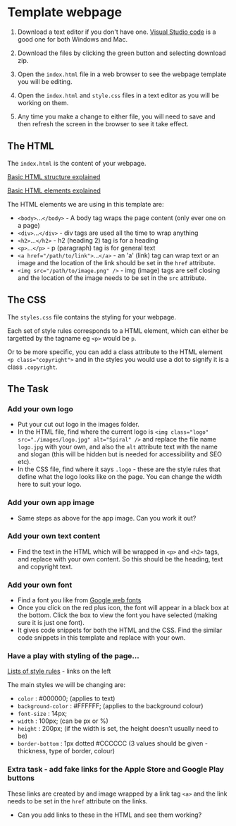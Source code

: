 # Template webpage

1. Download a text editor if you don't have one. [Visual Studio code](https://code.visualstudio.com/) is a good one for both Windows and Mac.

2. Download the files by clicking the green button and selecting download zip.

3. Open the `index.html` file in a web browser to see the webpage template you will be editing.

4. Open the `index.html` and `style.css` files in a text editor as you will be working on them.

5. Any time you make a change to either file, you will need to save and then refresh the screen in the browser to see it take effect.

## The HTML

The `index.html` is the content of your webpage.

[Basic HTML structure explained](https://www.w3schools.com/html/html_basic.asp)

[Basic HTML elements explained](https://www.w3schools.com/html/html_elements.asp)

The HTML elements we are using in this template are:

* `<body>`...`</body>` - A body tag wraps the page content (only ever one on a page) 
* `<div>`...`</div>` - div tags are used all the time to wrap anything
* `<h2>`...`</h2>` - h2 (heading 2) tag is for a heading
* `<p>`...`</p>` - p (paragraph) tag is for general text
* `<a href="/path/to/link">`...`</a>` - an 'a' (link) tag can wrap text or an image and the location of the link should be set in the `href` attribute.
* `<img src="/path/to/image.png" />` - img (image) tags are self closing and the location of the image needs to be set in the `src` attribute.

## The CSS

The `styles.css` file contains the styling for your webpage.

Each set of style rules corresponds to a HTML element, which can either be targetted by the tagname eg `<p>` would be `p`.

Or to be more specific, you can add a class attribute to the HTML element `<p class="copyright">` and in the styles you would use a dot to signify it is a class `.copyright`.


## The Task

### Add your own logo

* Put your cut out logo in the images folder.
* In the HTML file, find where the current logo is `<img class="logo" src="./images/logo.jpg" alt="Spiral" />` and replace the file name `logo.jpg` with your own, and also the `alt` attribute text with the name and slogan (this will be hidden but is needed for accessibility and SEO etc).
* In the CSS file, find where it says `.logo` - these are the style rules that define what the logo looks like on the page. You can change the width here to suit your logo.

### Add your own app image

* Same steps as above for the app image. Can you work it out?

### Add your own text content

* Find the text in the HTML which will be wrapped in `<p>` and `<h2>` tags, and replace with your own content. So this should be the heading, text and copyright text.

### Add your own font

* Find a font you like from [Google web fonts](https://fonts.google.com/)
* Once you click on the red plus icon, the font will appear in a black box at the bottom. Click the box to view the font you have selected (making sure it is just one font).
* It gives code snippets for both the HTML and the CSS. Find the similar code snippets in this template and replace with your own.

### Have a play with styling of the page...

[Lists of style rules](https://www.w3schools.com/css/default.asp) - links on the left

The main styles we will be changing are:

* `color` : #000000; (applies to text)
* `background-color` : #FFFFFF; (applies to the background colour)
* `font-size` : 14px;
* `width` : 100px; (can be px or %)
* `height` : 200px; (if the width is set, the height doesn't usually need to be)
* `border-bottom` : 1px dotted #CCCCCC (3 values should be given - thickness, type of border, colour)

### Extra task - add fake links for the Apple Store and Google Play buttons

These links are created by and image wrapped by a link tag `<a>` and the link needs to be set in the `href` attribute on the links.

* Can you add links to these in the HTML and see them working?